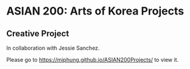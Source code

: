 # ASIAN 200: Arts of Korea Projects

## Creative Project
In collaboration with Jessie Sanchez. 

Please go to https://miphung.github.io/ASIAN200Projects/ to view it. 
